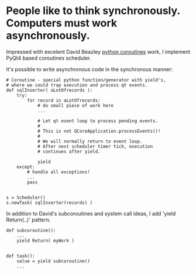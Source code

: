 # People like to think synchronously. Computers must work asynchronously. #

Impressed with excelent
David Beazley [python coroutines](http://www.dabeaz.com/coroutines/) work, 
I implement PyQt4 based coroutines scheduler.

It's possible to write asynchronous code in the synchronous manner:

    # Coroutine - special python function/generator with yield's,
    # where we could trap execution and process qt events.
    def sqlInserter( aLotOfrecords ):
        try:
            for record in aLotOfrecords:
                # do small piece of work here 
                ...
    
                # Let qt event loop to process pending events.
                #
                # This is not QCoreApplication.processEvents()!
                #
                # We will normally return to event loop.
                # After next scheduler timer tick, execution
                # continues after yield.
    
                yield
        except:
            # handle all exceptions!
            ...
            pass
    
    
    s = Scheduler()
    s.newTask( sqlInserter(records) )



In addition to David's subcoroutines and system call ideas,
I add 'yield Return(..)' pattern.


    def subcoroutine():
        ...
        yield Return( myWork )
    
    
    def task():
        value = yield subcoroutine()
        ...
